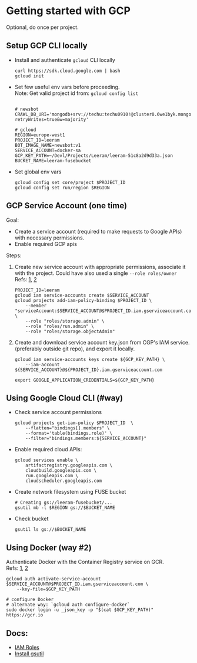 # Getting started with GCP 

Optional, do once per project. 


## Setup GCP CLI locally

- Install and authenticate `gcloud` CLI locally
    ```shell
    curl https://sdk.cloud.google.com | bash
    gcloud init
    ```

- Set few useful env vars before proceeding. \
  Note: Get valid project id from: `gcloud config list`
    ```shell
    
    # newsbot 
    CRAWL_DB_URI='mongodb+srv://techu:techu0910!@cluster0.6we1byk.mongodb.net/scraped_news_db?retryWrites=true&w=majority'
    
    # gcloud
    REGION=europe-west1
    PROJECT_ID=leeram
    BOT_IMAGE_NAME=newsbot:v1
    SERVICE_ACCOUNT=docker-sa
    GCP_KEY_PATH=~/Devl/Projects/Leeram/leeram-51c8a2d9d33a.json
    BUCKET_NAME=leeram-fusebucket
    ```

- Set global env vars
    ```shell
    gcloud config set core/project $PROJECT_ID
    gcloud config set run/region $REGION
    ```


## GCP Service Account (one time)

Goal:

* Create a service account (required to make requests to Google APIs) with necessary permissions.
* Enable required GCP apis

Steps:

1. Create new service account with appropriate permissions,
   associate it with the project.
   Could have also used a single `--role roles/owner` \
   Refs: [1](https://cloud.google.com/sdk/gcloud/reference/projects/add-iam-policy-binding),
         [2](https://cloud.google.com/iam/docs/service-accounts-actas)

    ```shell
   PROJECT_ID=leeram 
    gcloud iam service-accounts create $SERVICE_ACCOUNT
    gcloud projects add-iam-policy-binding $PROJECT_ID \
        --member "serviceAccount:$SERVICE_ACCOUNT@$PROJECT_ID.iam.gserviceaccount.com" \
        --role "roles/storage.admin" \
        --role "roles/run.admin" \ 
        --role "roles/storage.objectAdmin"
    ```

2. Create and download service account key.json from CGP's IAM service.
   (preferably outside git repo), and export it locally.
    ```shell
    gcloud iam service-accounts keys create ${GCP_KEY_PATH} \
        --iam-account ${SERVICE_ACCOUNT}@${PROJECT_ID}.iam.gserviceaccount.com
   
    export GOOGLE_APPLICATION_CREDENTIALS=${GCP_KEY_PATH}
    ```

## Using Google Cloud CLI (#way)

* Check service account permissions
    ```shell
    gcloud projects get-iam-policy $PROJECT_ID  \
        --flatten="bindings[].members" \
        --format='table(bindings.role)' \
        --filter="bindings.members:${SERVICE_ACCOUNT}"
    ```
  
* Enable required cloud APIs: 
    ```shell
    gcloud services enable \
        artifactregistry.googleapis.com \
        cloudbuild.googleapis.com \
        run.googleapis.com \
        cloudscheduler.googleapis.com
    ```
   
* Create network filesystem using FUSE bucket
    ```shell
    # Creating gs://leeram-fusebucket/...
    gsutil mb -l $REGION gs://$BUCKET_NAME
    ```
  
* Check bucket
    ```shell
    gsutil ls gs://$BUCKET_NAME
    ```
   
## Using Docker (way #2)

Authenticate Docker with the Container Registry service on GCR. \
Refs: [1](https://cloud.google.com/container-registry/docs/advanced-authentication),
[2](https://faun.pub/working-with-google-container-registry-gcr-d6ac0f35a0e8)


```shell 
gcloud auth activate-service-account $SERVICE_ACCOUNT@$PROJECT_ID.iam.gserviceaccount.com \
	--key-file=$GCP_KEY_PATH

# configure Docker
# alternate way: `gcloud auth configure-docker`
sudo docker login -u _json_key -p "$(cat $GCP_KEY_PATH)" https://gcr.io
```


## Docs:

* [IAM Roles](https://cloud.google.com/storage/docs/access-control/iam-roles)
* [Install gsutil](https://cloud.google.com/storage/docs/gsutil_install)
